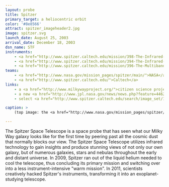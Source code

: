 ```yaml
---
layout: probe
title: Spitzer
primary_target: a heliocentric orbit
color: '#8e8566'
attract: spitzer_imageheader2.jpg
image: spitzer.svg
launch_date: August 25, 2003
arrival_date: December 18, 2003
dsn_name: STF
instruments:
    - <a href="http://www.spitzer.caltech.edu/mission/398-The-Infrared-Array-Camera-IRAC-">infrared camera</a>
    - <a href="http://www.spitzer.caltech.edu/mission/394-The-Infrared-Spectrograph-IRS-">infrared spectrograph</a>
    - <a href="http://www.spitzer.caltech.edu/mission/396-The-Multiband-Imaging-Photometer-MIPS-">photometer</a>
teams:
    - <a href="http://www.nasa.gov/mission_pages/spitzer/main/">NASA</a> / <a href="http://www.jpl.nasa.gov/missions/spitzer-space-telescope/">JPL</a>
    - <a href="http://www.spitzer.caltech.edu/">Caltech</a>
links:
    - a <a href="http://www.milkywayproject.org/">citizen science project</a> to better understand how stars form using data from Spitzer
    - a new <a href="http://www.jpl.nasa.gov/news/news.php?feature=4462">scientific discovery</a> made by citizen scientists using Spitzer data
    - select <a href="http://www.spitzer.caltech.edu/search/image_set/100?by_type=astronomical&page=1&tabs=hidden">astronomical images</a> taken by Spitzer

caption: >
    (top image: the <a href="http://www.nasa.gov/mission_pages/spitzer/multimedia/pia13932.html">center of the Milky Way galaxy</a> as seen by Spitzer's infrared camera, NASA/JPL-Caltech)

---
```

The Spitzer Space Telescope is a space probe that has seen what our Milky Way galaxy looks like for the first time by peering past all the cosmic dust that normally blocks our view. The Spitzer Space Telescope utilizes infrared technology to gain insights and produce stunning views of not only our own galaxy, but of numerous galaxies, stars and nebulas throughout the early and distant universe. In 2009, Spitzer ran out of the liquid helium needed to cool the telescope, thus concluding its primary mission and switching over into a less instrument-intensive "warm mission". In 2011, scientists creatively hacked Spitzer's instruments, transforming it into an exoplanet-studying telescope.


